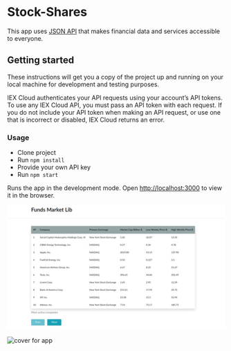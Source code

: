 # Stock-Shares

This app uses [JSON API](https://iexcloud.io/docs/api/) that makes financial data and services accessible to everyone.

## Getting started

These instructions will get you a copy of the project up and running on your local machine for development and testing purposes.

IEX Cloud authenticates your API requests using your account’s API tokens. To use any IEX Cloud API, you must pass an API token with each request. If you do not include your API token when making an API request, or use one that is incorrect or disabled, IEX Cloud returns an error.

### Usage
* Clone project
* Run `npm install`
* Provide your own API key
* Run `npm start`

Runs the app in the development mode.
Open [http://localhost:3000](http://localhost:3000) to view it in the browser.


![cover for app](https://github.com/Ihor-Onyshchuk/stock-shares/blob/master/preview-1.jpg 'preview')

![cover for app](https://github.com/Ihor-Onyshchuk/stock-shares/blob/master/preview-2.jpg 'preview')

